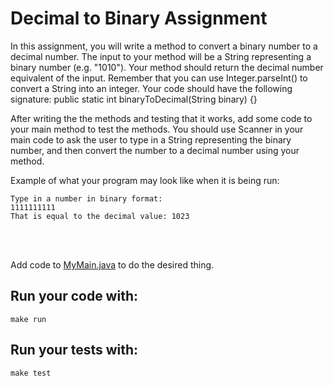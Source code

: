 # Decimal to Binary Assignment

In this assignment, you will write a method to convert a binary number to a decimal number. The input to your method will be a String representing a binary number (e.g. "1010"). Your method should return the decimal number equivalent of the input. Remember that you can use Integer.parseInt() to convert a String into an integer. Your code should have the following signature: public static int binaryToDecimal(String binary) {}

After writing the the methods and testing that it works, add some code to your main method to test the methods. You should use Scanner in your main code to ask the user to type in a String representing the binary number, and then convert the number to a decimal number using your method. 

Example of what your program may look like when it is being run:
```shell script
Type in a number in binary format: 
1111111111
That is equal to the decimal value: 1023
```

<br />
<br />

Add code to [MyMain.java](src/main/java/MyMain.java) to do the desired thing.

## Run your code with:
```shell script
make run
```

## Run your tests with:
```shell script
make test
```
